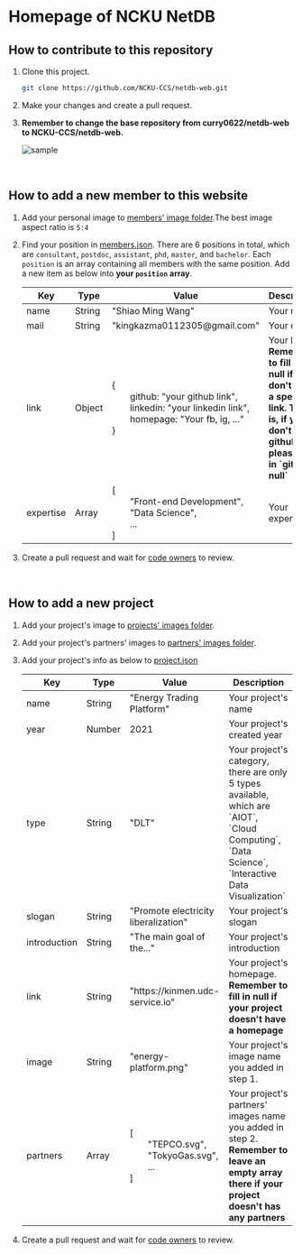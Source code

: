 # Homepage of NCKU NetDB

## How to contribute to this repository

1. Clone this project.

    ```sh
    git clone https://github.com/NCKU-CCS/netdb-web.git
    ```

2. Make your changes and create a pull request.

3. **Remember to change the base repository from curry0622/netdb-web to NCKU-CCS/netdb-web.**

    ![sample](https://i.imgur.com/wgm4GKY.jpg)

<br>

## How to add a new member to this website

1. Add your personal image to [members' image folder](public/memberPage/members/).The best image aspect ratio is `5:4`

2. Find your position in [members.json](src/components/memberPage/members.json).
There are 6 positions in total, which are `consultant`, `postdoc`, `assistant`, `phd`, `master`, and `bachelor`. Each `position` is an array containing all members with the same position. Add a new item as below into **your `position` array**.

    <table>
        <thead>
            <th>Key</th>
            <th>Type</th>
            <th>Value</th>
            <th>Description</th>
        </thead>
        <tr>
            <td rowspan="1">name</td>
            <td>String</td>
            <td>"Shiao Ming Wang"</td>
            <td>Your name</td>
        </tr>
        <tr>
            <td rowspan="1">mail</td>
            <td>String</td>
            <td>"kingkazma0112305@gmail.com"</td>
            <td>Your email</td>
        </tr>
        <tr>
            <td rowspan="1">link</td>
            <td>Object</td>
            <td>
            {<br>
                  github: "your github link",<br>
                  linkedin: "your linkedin link",<br>
                  homepage: "Your fb, ig, ..."<br>
            }<br>
            </td>
            <td>Your links. <b>Remember to fill in null if you don't have a specific link. That is, if you don't have github, please fill in `github: null`</b></td>
        </tr>
        <tr>
            <td rowspan="1">expertise</td>
            <td>Array</td>
            <td>
            [<br>
                  "Front-end Development",<br>
                  "Data Science",<br>
                  ...<br>
            ]<br>
            </td>
            <td>Your expertise</td>
        </tr>
    </table>

1. Create a pull request and wait for [code owners](CODEOWNERS) to review.

<br>

## How to add a new project

1. Add your project's image to [projects' images folder](public/workPage/pics/).

2. Add your project's partners' images to [partners' images folder](public/workPage/partners/).

3. Add your project's info as below to [project.json](src/components/workPage/projects.json)

    <table>
        <thead>
            <th>Key</th>
            <th>Type</th>
            <th>Value</th>
            <th>Description</th>
        </thead>
        <tr>
            <td rowspan="1">name</td>
            <td>String</td>
            <td>"Energy Trading Platform"</td>
            <td>Your project's name</td>
        </tr>
        <tr>
            <td rowspan="1">year</td>
            <td>Number</td>
            <td>2021</td>
            <td>Your project's created year</td>
        </tr>
        <tr>
            <td rowspan="1">type</td>
            <td>String</td>
            <td>"DLT"</td>
            <td>Your project's category, there are only 5 types available, which are `AIOT`, `Cloud Computing`, `Data Science`, `Interactive Data Visualization`</td>
        </tr>
        <tr>
            <td rowspan="1">slogan</td>
            <td>String</td>
            <td>"Promote electricity liberalization"<br>
            </td>
            <td>Your project's slogan</td>
        </tr>
        <tr>
            <td rowspan="1">introduction</td>
            <td>String</td>
            <td>"The main goal of the..."<br>
            </td>
            <td>Your project's introduction</td>
        </tr>
        <tr>
            <td rowspan="1">link</td>
            <td>String</td>
            <td>"https://kinmen.udc-service.io"<br>
            </td>
            <td>Your project's homepage. <b>Remember to fill in null if your project doesn't have a homepage</b></td>
        </tr>
        <tr>
            <td rowspan="1">image</td>
            <td>String</td>
            <td>"energy-platform.png"<br>
            </td>
            <td>Your project's image name you added in step 1.</td>
        </tr>
        <tr>
            <td rowspan="1">partners</td>
            <td>Array</td>
            <td>
            [<br>
                  "TEPCO.svg",<br>
                  "TokyoGas.svg",<br>
                  ...<br>
            ]<br>
            </td>
            <td>Your project's partners' images name you added in step 2. <b>Remember to leave an empty array there if your project doesn't has any partners</b></td>
        </tr>
    </table>

4. Create a pull request and wait for [code owners](CODEOWNERS) to review.
